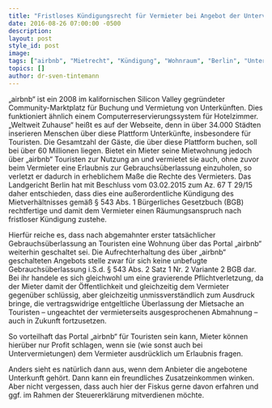 ```yaml
---
title: "Fristloses Kündigungsrecht für Vermieter bei Angebot der Untervermietung über „airbnb“"
date: 2016-08-26 07:00:00 -0500
description:
layout: post
style_id: post
image:
tags: ["airbnb", "Mietrecht", "Kündigung", "Wohnraum", "Berlin", "Untervermietung", "AdvoAdvice"]
topics: []
author: dr-sven-tintemann
---
```


„airbnb“ ist ein 2008 im kalifornischen Silicon Valley gegründeter Community-Marktplatz für Buchung und Vermietung von Unterkünften. Dies funktioniert ähnlich einem Computerreservierungssystem für Hotelzimmer. „Weltweit Zuhause“ heißt es auf der Webseite, denn in über 34.000 Städten inserieren Menschen über diese Plattform Unterkünfte, insbesondere für Touristen. Die Gesamtzahl der Gäste, die über diese Plattform buchen, soll bei über 60 Millionen liegen. Bietet ein Mieter seine Mietwohnung jedoch über „airbnb“ Touristen zur Nutzung an und vermietet sie auch, ohne zuvor beim Vermieter eine Erlaubnis zur Gebrauchsüberlassung einzuholen, so verletzt er dadurch in erheblichem Maße die Rechte des Vermieters. Das Landgericht Berlin hat mit Beschluss vom 03.02.2015 zum Az. 67 T 29/15 daher entschieden, dass dies eine außerordentliche Kündigung des Mietverhältnisses gemäß § 543 Abs. 1 Bürgerliches Gesetzbuch (BGB) rechtfertige und damit dem Vermieter einen Räumungsanspruch nach fristloser Kündigung zustehe.

Hierfür reiche es, dass nach abgemahnter erster tatsächlicher Gebrauchsüberlassung an Touristen eine Wohnung über das Portal „airbnb“ weiterhin geschaltet sei. Die Aufrechterhaltung des über „airbnb“ geschalteten Angebots stelle zwar für sich keine unbefugte Gebrauchsüberlassung i.S.d. § 543 Abs. 2 Satz 1 Nr. 2 Variante 2 BGB dar. Bei ihr handele es sich gleichwohl um eine gravierende Pflichtverletzung, da der Mieter damit der Öffentlichkeit und gleichzeitig dem Vermieter gegenüber schlüssig, aber gleichzeitig unmissverständlich zum Ausdruck bringe, die vertragswidrige entgeltliche Überlassung der Mietsache an Touristen – ungeachtet der vermieterseits ausgesprochenen Abmahnung – auch in Zukunft fortzusetzen.

So vorteilhaft das Portal „airbnb“ für Touristen sein kann, Mieter können hierüber nur Profit schlagen, wenn sie (wie sonst auch bei Untervermietungen) dem Vermieter ausdrücklich um Erlaubnis fragen.

Anders sieht es natürlich dann aus, wenn dem Anbieter die angebotene Unterkunft gehört. Dann kann ein freundliches Zusatzeinkommen winken. Aber nicht vergessen, dass auch hier der Fiskus gerne davon erfahren und ggf. im Rahmen der Steuererklärung mitverdienen möchte. &nbsp;


